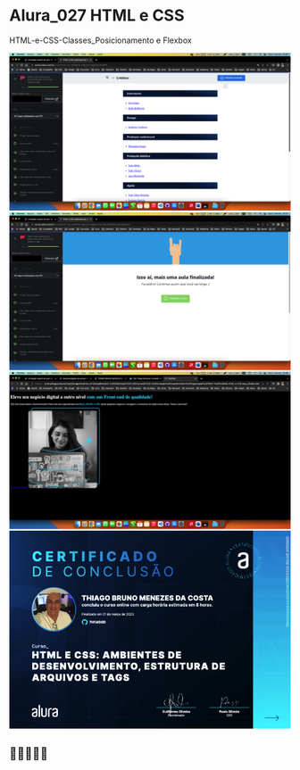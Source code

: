 # Alura_027 HTML e CSS 
HTML-e-CSS-Classes_Posicionamento e Flexbox

![preview](https://github.com/7H14G0D/Alura_027/blob/main/imagens/print01.png)
![preview](https://github.com/7H14G0D/Alura_027/blob/main/imagens/print02.png)
![preview](https://github.com/7H14G0D/Alura_027/blob/main/imagens/print03.png)
![preview](https://github.com/7H14G0D/Alura_027/blob/main/imagens/Certificado.png)

## 💙💙💙💙💙
